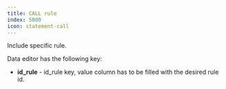 ```yaml
---
title: CALL rule
index: 5000
icon: statement-call
---
```


Include specific rule.

Data editor has the following key:

- **id_rule** - id_rule key, value column has to be filled with the desired rule id.
